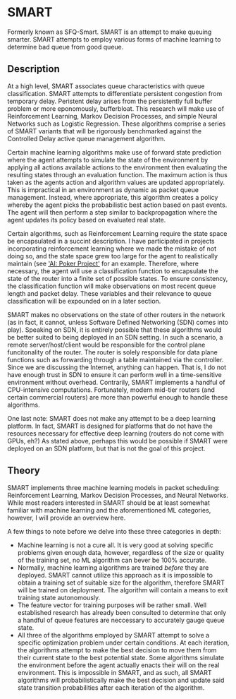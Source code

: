 # SMART
Formerly known as SFQ-Smart. SMART is an attempt to make queuing smarter. SMART attempts to employ various forms of machine learning to determine bad queue from good queue.

## Description
At a high level, SMART associates queue characteristics with queue classification. SMART attempts to differentiate persistent congestion from temporary delay. Peristent delay arises from the persistently full buffer problem or more eponomously, bufferbloat. This research will make use of Reinforcement Learning, Markov Decision Processes, and simple Neural Networks such as Logistic Regression. These algorithms comprise a series of SMART variants that will be rigorously benchmarked against the Controlled Delay active queue management algorithm.

Certain machine learning algorithms make use of forward state prediction where the agent attempts to simulate the state of the environment by applying all actions available actions to the environment then evaluating the resulting states through an evaluation function. The maximum action is thus taken as the agents action and algorithm values are updated appropriately. This is impractical in an environment as dynamic as packet queue management. Instead, where appropriate, this algorithm creates a policy whereby the agent picks the probabilistic best action based on past events. The agent will then perform a step similar to backpropagation where the agent updates its policy based on evaluated real state.

Certain algorithms, such as Reinforcement Learning require the state space be encapsulated in a succint description. I have participated in projects incorporating reinforcement learning where we made the mistake of not doing so, and the state space grew too large for the agent to realistically maintain (see ['AI: Poker Project'](https://github.com/gollum18/Poker-Project) for an example. Therefore, where necessary, the agent will use a classification function to encapsulate the state of the router into a finite set of possible states. To ensure consistency, the classification function will make observations on most recent queue length and packet delay. These variables and their relevance to queue classification will be expounded on in a later section.

SMART makes no observations on the state of other routers in the network (as in fact, it cannot, unless Software Defined Networking (SDN) comes into play). Speaking on SDN, it is entirely possible that these algorithms would be better suited to being deployed in an SDN setting. In such a scenario, a remote server/host/client would be responsible for the control plane funcitonality of the router. The router is solely responsible for data plane functions such as forwarding through a table maintained via the controller. Since we are discussing the Internet, anything can happen. That is, I do not have enough trust in SDN to ensure it can perform well in a time-sensitive environment without overhead. Contrarily, SMART implements a handful of CPU-intensive computations. Fortunately, modern mid-tier routers (and certain commercial routers) are more than powerful enough to handle these algorithms.

One last note: SMART does not make any attempt to be a deep learning platform. In fact, SMART is designed for platforms that do not have the resources necessary for effective deep learning (routers do not come with GPUs, eh?) As stated above, perhaps this would be possible if SMART were deployed on an SDN platform, but that is not the goal of this project.

## Theory
SMART implements three machine learning models in packet scheduling: Reinforcement Learning, Markov Decision Processes, and Neural Networks. While most readers interested in SMART should be at least somewhat familiar with machine learning and the aforementioned ML categories, however, I will provide an overview here.

A few things to note before we delve into these three categories in depth:

+ Machine learning is not a cure all. It is very good at solving specific problems given enough data, however, regardless of the size or quality of the training set, no ML algorithm can bever be 100% accurate.
+ Normally, machine learning algorithms are trained *before* they are deployed. SMART cannot utilize this approach as it is impossible to obtain a training set of suitable size for the algorithm, therefore SMART will be trained on deployment. The algorithm will contain a means to exit training state autonomously.
+ The feature vector for training purposes will be rather small. Well established research has already been consulted to determine that only a handful of queue features are neccessary to accurately gauge queue state.
+ All three of the algorithms employed by SMART attempt to solve a specific optimization problem under certain conditions. At each iteration, the algorithms attempt to make the best decision to move them from their current state to the best potential state. Some algorithms simulate the environment before the agent actually enacts their will on the real environment. This is impossible in SMART, and as such, all SMART algorithms will probabilistically make the best decision and update said state transition probabilities after each iteration of the algorithm.
